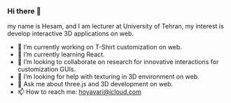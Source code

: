 ### Hi there 👋
  my name is Hesam, and I am lecturer at University of Tehran, my interest is develop interactive 3D applications on web.
- 🔭 I’m currently working on T-Shirt customization on web.
- 🌱 I’m currently learning React.
- 👯 I’m looking to collaborate on research for innovative interactions for customization GUIs.
- 🤔 I’m looking for help with texturing in 3D environment on web.
- 💬 Ask me about three.js and 3D development on web.
- 📫 How to reach me: hoyavari@icloud.com
